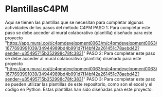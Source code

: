 # PlantillasC4PM
Aquí se tienen las plantillas que se necesitan para completar algunas actividades de los pasos del método C4PM
PASO 1: Para completar este paso se debe acceder al mural colaborativo (plantilla) diseñado para este proyecto "https://app.mural.co/t/c4pmdevelopment0063/m/c4pmdevelopment0063/1677693991039/34944989bd4b991d7f14bf42a261451c78aebd42?sender=u35495715b352998c78fc3831"
PASO 2: Para completar este paso se debe acceder al mural colaborativo (plantilla) diseñado para este proyecto "https://app.mural.co/t/c4pmdevelopment0063/m/c4pmdevelopment0063/1677693991039/34944989bd4b991d7f14bf42a261451c78aebd42?sender=u35495715b352998c78fc3831"
PASO 3: Para completar este paso se pueden utilizar las plantillas de este repositorio, como son el excel y el código en Python. Estas plantillas han sido diseñadas para este proyecto.
 
